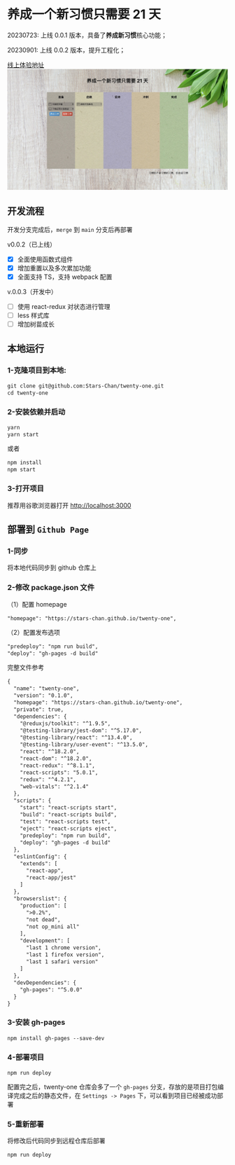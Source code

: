 # 养成一个新习惯只需要 21 天

20230723: 上线 0.0.1 版本，具备了**养成新习惯**核心功能；

20230901: 上线 0.0.2 版本，提升工程化；

[线上体验地址](https://stars-chan.github.io/twenty-one/)
![Alt text](home.jpg)

## 开发流程

开发分支完成后，`merge` 到 `main` 分支后再部署

v0.0.2（已上线）

- [x] 全面使用函数式组件
- [x] 增加重置以及多次累加功能
- [x] 全面支持 TS，支持 webpack 配置

v.0.0.3（开发中）

- [ ] 使用 react-redux 对状态进行管理
- [ ] less 样式库
- [ ] 增加树苗成长

## 本地运行

### 1-克隆项目到本地:

```
git clone git@github.com:Stars-Chan/twenty-one.git
cd twenty-one
```

### 2-安装依赖并启动

```
yarn
yarn start
```

或者

```
npm install
npm start
```

### 3-打开项目

推荐用谷歌浏览器打开 [http://localhost:3000](http://localhost:3000)

## 部署到 `Github Page`

### 1-同步

将本地代码同步到 github 仓库上

### 2-修改 package.json 文件

（1）配置 homepage

```
"homepage": "https://stars-chan.github.io/twenty-one",

```

（2）配置发布选项

```
"predeploy": "npm run build",
"deploy": "gh-pages -d build"
```

完整文件参考

```
{
  "name": "twenty-one",
  "version": "0.1.0",
  "homepage": "https://stars-chan.github.io/twenty-one",
  "private": true,
  "dependencies": {
    "@reduxjs/toolkit": "^1.9.5",
    "@testing-library/jest-dom": "^5.17.0",
    "@testing-library/react": "^13.4.0",
    "@testing-library/user-event": "^13.5.0",
    "react": "^18.2.0",
    "react-dom": "^18.2.0",
    "react-redux": "^8.1.1",
    "react-scripts": "5.0.1",
    "redux": "^4.2.1",
    "web-vitals": "^2.1.4"
  },
  "scripts": {
    "start": "react-scripts start",
    "build": "react-scripts build",
    "test": "react-scripts test",
    "eject": "react-scripts eject",
    "predeploy": "npm run build",
    "deploy": "gh-pages -d build"
  },
  "eslintConfig": {
    "extends": [
      "react-app",
      "react-app/jest"
    ]
  },
  "browserslist": {
    "production": [
      ">0.2%",
      "not dead",
      "not op_mini all"
    ],
    "development": [
      "last 1 chrome version",
      "last 1 firefox version",
      "last 1 safari version"
    ]
  },
  "devDependencies": {
    "gh-pages": "^5.0.0"
  }
}
```

### 3-安装 gh-pages

```
npm install gh-pages --save-dev
```

### 4-部署项目

```
npm run deploy
```

配置完之后，twenty-one 仓库会多了一个 `gh-pages` 分支，存放的是项目打包编译完成之后的静态文件，在 `Settings -> Pages` 下，可以看到项目已经被成功部署

### 5-重新部署

将修改后代码同步到远程仓库后部署

```
npm run deploy
```
